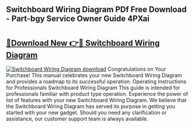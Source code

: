 ## Switchboard Wiring Diagram PDf Free Download - Part-bgy Service Owner Guide 4PXai

# <h2><a href="http://dflguv.blite.top/?on=Switchboard+Wiring+Diagram">🔗Download New 👉🔴 Switchboard Wiring Diagram</a></h2>

[![Switchboard Wiring Diagram download](https://i.imgur.com/lujVjoI.png)](http://dflguv.blite.top/?on=Switchboard+Wiring+Diagram)
Congratulations on Your Purchase! This manual celebrates your new Switchboard Wiring Diagram and provides a roadmap to its successful operation. Operating Instructions for Professionals Switchboard Wiring Diagram This guide is intended for professionals familiar with product type operation. Experience the power of list of features with your new Switchboard Wiring Diagram. We believe that the Switchboard Wiring Diagram has served its purpose in getting you started with your new gadget. Should you need any clarification or assistance, our customer support team is always available.
